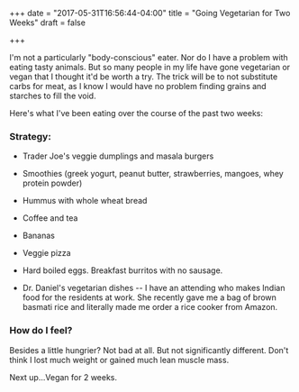 +++
date = "2017-05-31T16:56:44-04:00"
title = "Going Vegetarian for Two Weeks"
draft = false

+++

I'm not a particularly "body-conscious" eater. Nor do I have a problem with eating tasty animals. But so many people in my life have gone vegetarian or vegan that I thought it'd be worth a try. The trick will be to not substitute carbs for meat, as I know I would have no problem finding grains and starches to fill the void. 

Here's what I've been eating over the course of the past two weeks:

### Strategy: 

- Trader Joe's veggie dumplings and masala burgers

- Smoothies (greek yogurt, peanut butter, strawberries, mangoes, whey protein powder)

- Hummus with whole wheat bread

- Coffee and tea

- Bananas

- Veggie pizza

- Hard boiled eggs. Breakfast burritos with no sausage. 

- Dr. Daniel's vegetarian dishes -- I have an attending who makes Indian food for the residents at work. She recently gave me a bag of brown basmati rice and literally made me order a rice cooker from Amazon. 


### How do I feel?

Besides a little hungrier? Not bad at all. But not significantly different. Don't think I lost much weight or gained much lean muscle mass.

Next up...Vegan for 2 weeks. 